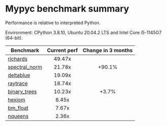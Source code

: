# Mypyc benchmark summary

Performance is relative to interpreted Python.

Environment: CPython 3.8.10, Ubuntu 20.04.2 LTS and Intel Core i5-1145G7 (64-bit).

| Benchmark | Current perf | Change in 3 months |
| --- | :---: | :---: |
| [richards](benchmarks/richards.md) | 49.47x |  |
| [spectral_norm](benchmarks/spectral_norm.md) | 21.78x | +90.1% |
| [deltablue](benchmarks/deltablue.md) | 19.09x |  |
| [raytrace](benchmarks/raytrace.md) | 18.74x |  |
| [binary_trees](benchmarks/binary_trees.md) | 10.23x | +3.7% |
| [hexiom](benchmarks/hexiom.md) | 8.45x |  |
| [bm_float](benchmarks/bm_float.md) | 7.67x |  |
| [nqueens](benchmarks/nqueens.md) | 2.36x |  |
